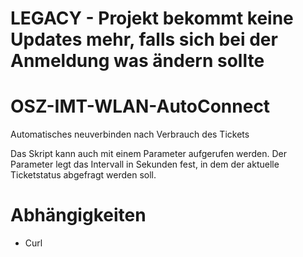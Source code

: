 # LEGACY - Projekt bekommt keine Updates mehr, falls sich bei der Anmeldung was ändern sollte
# OSZ-IMT-WLAN-AutoConnect
Automatisches neuverbinden nach Verbrauch des Tickets

Das Skript kann auch mit einem Parameter aufgerufen werden. Der Parameter legt das Intervall in Sekunden fest, in dem der aktuelle Ticketstatus abgefragt werden soll.

# Abhängigkeiten
- Curl

